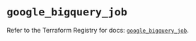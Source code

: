 # `google_bigquery_job`

Refer to the Terraform Registry for docs: [`google_bigquery_job`](https://registry.terraform.io/providers/hashicorp/google/6.21.0/docs/resources/bigquery_job).
